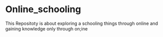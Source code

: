 # Online_schooling
This Repositoty is about exploring a schooling things through online and gaining knowledge only through on;ine
